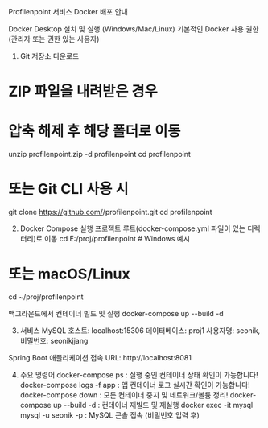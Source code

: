 Profilenpoint 서비스 Docker 배포 안내

Docker Desktop 설치 및 실행 (Windows/Mac/Linux)
기본적인 Docker 사용 권한(관리자 또는 권한 있는 사용자)

1. Git 저장소 다운로드
# ZIP 파일을 내려받은 경우
# 압축 해제 후 해당 폴더로 이동
unzip profilenpoint.zip -d profilenpoint
cd profilenpoint

# 또는 Git CLI 사용 시
git clone https://github.com/<your-username>/profilenpoint.git
cd profilenpoint

2. Docker Compose 실행
프로젝트 루트(docker-compose.yml 파일이 있는 디렉터리)로 이동
cd E:/proj/profilenpoint   # Windows 예시
# 또는 macOS/Linux
cd ~/proj/profilenpoint

백그라운드에서 컨테이너 빌드 및 실행
docker-compose up --build -d

3. 서비스
MySQL
호스트: localhost:15306
데이터베이스: proj1
사용자명: seonik, 비밀번호: seonikjjang

Spring Boot 애플리케이션
접속 URL: http://localhost:8081

4. 주요 명령어
docker-compose ps : 실행 중인 컨테이너 상태 확인이 가능합니다!
docker-compose logs -f app : 앱 컨테이너 로그 실시간 확인이 가능합니다!
docker-compose down : 모든 컨테이너 중지 및 네트워크/볼륨 정리!
docker-compose up --build -d : 컨테이너 재빌드 및 재실행
docker exec -it mysql mysql -u seonik -p : MySQL 콘솔 접속 (비밀번호 입력 후)
